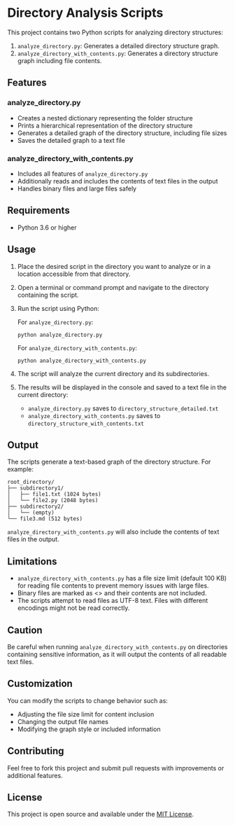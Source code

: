 # Directory Analysis Scripts

This project contains two Python scripts for analyzing directory structures:

1. `analyze_directory.py`: Generates a detailed directory structure graph.
2. `analyze_directory_with_contents.py`: Generates a directory structure graph including file contents.

## Features

### analyze_directory.py
- Creates a nested dictionary representing the folder structure
- Prints a hierarchical representation of the directory structure
- Generates a detailed graph of the directory structure, including file sizes
- Saves the detailed graph to a text file

### analyze_directory_with_contents.py
- Includes all features of `analyze_directory.py`
- Additionally reads and includes the contents of text files in the output
- Handles binary files and large files safely

## Requirements

- Python 3.6 or higher

## Usage

1. Place the desired script in the directory you want to analyze or in a location accessible from that directory.

2. Open a terminal or command prompt and navigate to the directory containing the script.

3. Run the script using Python:

   For `analyze_directory.py`:
   ```
   python analyze_directory.py
   ```

   For `analyze_directory_with_contents.py`:
   ```
   python analyze_directory_with_contents.py
   ```

4. The script will analyze the current directory and its subdirectories.

5. The results will be displayed in the console and saved to a text file in the current directory:
   - `analyze_directory.py` saves to `directory_structure_detailed.txt`
   - `analyze_directory_with_contents.py` saves to `directory_structure_with_contents.txt`

## Output

The scripts generate a text-based graph of the directory structure. For example:

```
root_directory/
├── subdirectory1/
│   ├── file1.txt (1024 bytes)
│   └── file2.py (2048 bytes)
├── subdirectory2/
│   └── (empty)
└── file3.md (512 bytes)
```

`analyze_directory_with_contents.py` will also include the contents of text files in the output.

## Limitations

- `analyze_directory_with_contents.py` has a file size limit (default 100 KB) for reading file contents to prevent memory issues with large files.
- Binary files are marked as <<Binary File>> and their contents are not included.
- The scripts attempt to read files as UTF-8 text. Files with different encodings might not be read correctly.

## Caution

Be careful when running `analyze_directory_with_contents.py` on directories containing sensitive information, as it will output the contents of all readable text files.

## Customization

You can modify the scripts to change behavior such as:
- Adjusting the file size limit for content inclusion
- Changing the output file names
- Modifying the graph style or included information

## Contributing

Feel free to fork this project and submit pull requests with improvements or additional features.

## License

This project is open source and available under the [MIT License](LICENSE).
